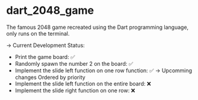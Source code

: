 # dart_2048_game
The famous 2048 game recreated using the Dart programming language, only runs on the terminal.

-> Current Development Status:
- Print the game board: ✅
- Randomly spawn the number 2 on the board: ✅
- Implement the slide left function on one row function: ✅
-> Upcomming changes
Ordered by priority 
- Implement the slide left function on the entire board: ❌
- Implement the slide right function on one row: ❌

